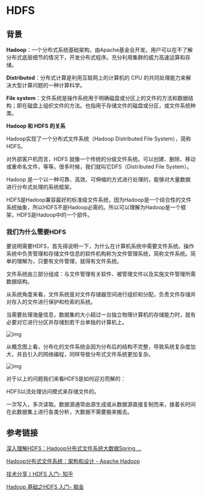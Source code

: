 # HDFS

## 背景

**Hadoop**：一个分布式系统基础架构，由Apache基金会开发。用户可以在不了解分布式底层细节的情况下，开发分布式程序。充分利用集群的威力高速运算和存储。

**Distributed**：分布式计算是利用互联网上的计算机的 CPU 的共同处理能力来解决大型计算问题的一种计算科学。

**File system**：文件系统是操作系统用于明确磁盘或分区上的文件的方法和数据结构；即在磁盘上组织文件的方法。也指用于存储文件的磁盘或分区，或文件系统种类。

**Hadoop 和 HDFS 的关系**

Hadoop实现了一个分布式文件系统（Hadoop Distributed File System），简称HDFS。

对外部客户机而言，HDFS 就像一个传统的分级文件系统。可以创建、删除、移动或重命名文件，等等。很多时候，我们就叫它DFS（Distributed File System）。

Hadoop 是一个以一种可靠、高效、可伸缩的方式进行处理的，能够对大量数据进行分布式处理的系统框架。

HDFS是Hadoop兼容最好的标准级文件系统，因为Hadoop是一个综合性的文件系统抽象，所以HDFS不是Hadoop必需的。所以可以理解为Hadoop是一个框架，HDFS是Hadoop中的一个部件。

### 我们为什么需要HDFS

要说明需要HDFS，首先得说明一下，为什么在计算机系统中需要文件系统。操作系统中负责管理和存储文件信息的软件机构称为文件管理系统，简称文件系统。简单的理解为，只要有文件管理，就得有文件系统。

文件系统由三部分组成：与文件管理有关软件、被管理文件以及实施文件管理所需数据结构。

从系统角度来看，文件系统是对文件存储器空间进行组织和分配，负责文件存储并对存入的文件进行保护和检索的系统。

当需要处理海量信息，数据集的大小超过一台独立物理计算机的存储能力时，就有必要对它进行分区并存储到若干台单独的计算机上。

![img](.\images\hdfs.png)

从概念图上看，分布化的文件系统会因为分布后的结构不完整，导致系统复杂度加大，并且引入的网络编程，同样导致分布式文件系统更加复杂。

![img](.\images\hdfs-02.png)

对于以上的问题我们来看HDFS是如何迎刃而解的：

HDFS以流处理访问模式来存储文件的。

一次写入，多次读取。数据源通常由源生成或从数据源直接复制而来，接着长时间在此数据集上进行各类分析，大数据不需要搬来搬去。













## 参考链接

[深入理解HDFS：Hadoop分布式文件系统大数据Spring ...](https://blog.csdn.net/bingduanlbd/article/details/51914550)

[Hadoop分布式文件系统：架构和设计 - Apache Hadoop](https://hadoop.apache.org/docs/r1.0.4/cn/hdfs_design.html)

[技术分享丨HDFS 入门- 知乎](https://zhuanlan.zhihu.com/p/21249592)

[Hadoop 基础之HDFS 入门- 掘金](https://juejin.im/post/5cd92046e51d456e811d2787)
